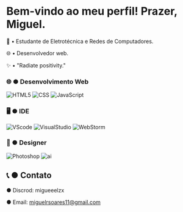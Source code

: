 # Bem-vindo ao meu perfil! Prazer, Miguel.

📕 •  Estudante de Eletrotécnica e Redes de Computadores.

🌐 •  Desenvolvedor web.

✨ •  "Radiate positivity."
 
 ### 🌐  ●  Desenvolvimento Web

 ![HTML5](https://img.shields.io/badge/HTML5-E34F26?style=for-the-badge&logo=html5&logoColor=white)
 ![CSS](https://img.shields.io/badge/CSS3-1572B6?style=for-the-badge&logo=css3&logoColor=white)
 ![JavaScript](https://img.shields.io/badge/JavaScript-F7DF1E?style=for-the-badge&logo=javascript&logoColor=black)
  
  ### 🖥️  ●  IDE
  
 ![VScode](https://img.shields.io/badge/Visual_Studio_Code-0078D4?style=for-the-badge&logo=visual%20studio%20code&logoColor=white)
 ![VisualStudio](https://img.shields.io/badge/Visual_Studio-5C2D91?style=for-the-badge&logo=visual%20studio&logoColor=white)
 ![WebStorm](https://img.shields.io/badge/WebStorm-000000?style=for-the-badge&logo=WebStorm&logoColor=white)

  ### 🎨  ●  Designer

  ![Photoshop](https://aleen42.github.io/badges/src/photoshop.svg)
  ![ai](https://aleen42.github.io/badges/src/illustrator.svg)
  
## 📞  ●  Contato

● Discrod: migueeelzx

● Email:   miguelrsoares11@gmail.com
